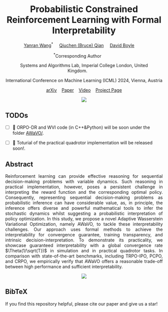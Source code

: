 <h1 align="center">Probabilistic Constrained Reinforcement Learning with Formal Interpretability</h1>
<p align="center">
    <a href="https://alex-yanranwang.github.io/">Yanran Wang</a><sup>*</sup></span>&nbsp;&nbsp;&nbsp;&nbsp;
    <a href="https://bruceqqc.github.io/">Qiuchen (Bruce) Qian</a><sup></sup></span>&nbsp;&nbsp;&nbsp;&nbsp;
    <a href="https://profiles.imperial.ac.uk/david.boyle">David Boyle</a><sup></sup>&nbsp;&nbsp;&nbsp;&nbsp;&nbsp;&nbsp;&nbsp;&nbsp;
</p>

<p align="center">
    <sup>*</sup>Corresponding Author&emsp;&emsp;&emsp;
</p>

<p align="center">
    <sup></sup>Systems and Algorithms Lab, Imperial College London, United Kingdom.&emsp;&emsp;&emsp;
</p>

<p align="center">
    International Conference on Machine Learning (ICML) 2024, Vienna, Austria
</p>

<p align="center">
    <a href="https://arxiv.org/abs/2307.07084">arXiv</a> &nbsp;&nbsp;
    <a href="https://proceedings.mlr.press/v235/wang24bf.html">Paper</a> &nbsp;&nbsp;
    <a href="https://www.youtube.com/watch?v=Auatih9Kxbw">Video</a> &nbsp;&nbsp;
    <a href="https://alex-yanranwang.github.io/AWaVO.html">Project Page</a>
</p>

<p align="center">
  <img src="assets/cover.png">
</p>

## TODOs
- [ ] 📣 ORPO-DR and WVI code (in C++&Python) will be soon under the folder [AWaVO/](AWaVO/).
- [ ] 📣 Toturial of the practical quadrotor implementation will be released soon!.


## Abstract
<p align="justify">Reinforcement learning can provide effective reasoning for sequential decision-making problems with variable dynamics. Such reasoning in practical implementation, however, poses a persistent challenge in interpreting the reward function and the corresponding optimal policy. Consequently, representing sequential decision-making problems as probabilistic inference can have considerable value, as, in principle, the inference offers diverse and powerful mathematical tools to infer the stochastic dynamics whilst suggesting a probabilistic interpretation of policy optimization. In this study, we propose a novel Adaptive Wasserstein Variational Optimization, namely AWaVO, to tackle these interpretability challenges. Our approach uses formal methods to achieve the interpretability for convergence guarantee, training transparency, and intrinsic decision-interpretation. To demonstrate its practicality, we showcase guaranteed interpretability with a global convergence rate $\Theta(1/\sqrt{T})$ in simulation and in practical quadrotor tasks. In comparison with state-of-the-art benchmarks, including TRPO-IPO, PCPO, and CRPO, we empirically verify that AWaVO offers a reasonable trade-off between high performance and sufficient interpretability.</p>
<p align="center">
  <img src="assets/system_overview2.png">
</p>


## BibTeX
If you find this repository helpful, please cite our paper and give us a star!
